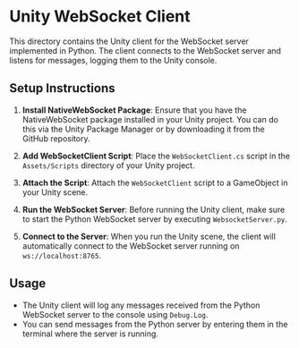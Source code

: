 # Unity WebSocket Client

This directory contains the Unity client for the WebSocket server implemented in Python. The client connects to the WebSocket server and listens for messages, logging them to the Unity console.

## Setup Instructions

1. **Install NativeWebSocket Package**: Ensure that you have the NativeWebSocket package installed in your Unity project. You can do this via the Unity Package Manager or by downloading it from the GitHub repository.

2. **Add WebSocketClient Script**: Place the `WebSocketClient.cs` script in the `Assets/Scripts` directory of your Unity project.

3. **Attach the Script**: Attach the `WebSocketClient` script to a GameObject in your Unity scene.

4. **Run the WebSocket Server**: Before running the Unity client, make sure to start the Python WebSocket server by executing `WebsocketServer.py`.

5. **Connect to the Server**: When you run the Unity scene, the client will automatically connect to the WebSocket server running on `ws://localhost:8765`.

## Usage

- The Unity client will log any messages received from the Python WebSocket server to the console using `Debug.Log`.
- You can send messages from the Python server by entering them in the terminal where the server is running.
